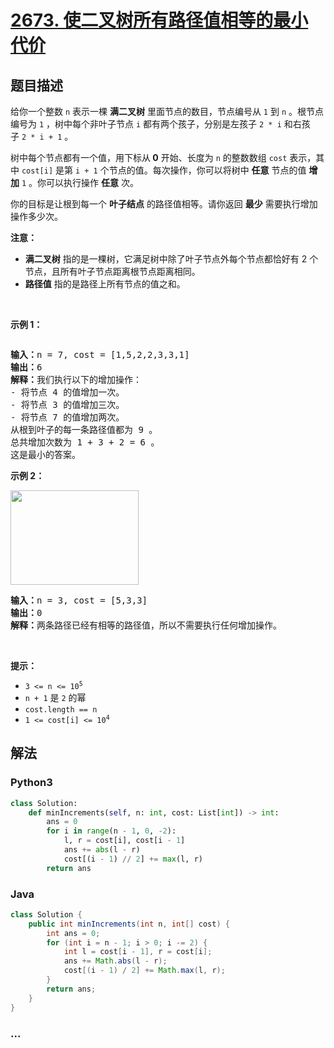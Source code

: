 # [2673. 使二叉树所有路径值相等的最小代价](https://leetcode-cn.com/problems/make-costs-of-paths-equal-in-a-binary-tree)



## 题目描述

<!-- 这里写题目描述 -->

<p>给你一个整数&nbsp;<code>n</code>&nbsp;表示一棵 <b>满二叉树</b>&nbsp;里面节点的数目，节点编号从 <code>1</code>&nbsp;到 <code>n</code>&nbsp;。根节点编号为 <code>1</code>&nbsp;，树中每个非叶子节点&nbsp;<code>i</code>&nbsp;都有两个孩子，分别是左孩子&nbsp;<code>2 * i</code>&nbsp;和右孩子&nbsp;<code>2 * i + 1</code>&nbsp;。</p>

<p>树中每个节点都有一个值，用下标从<b>&nbsp;0</b>&nbsp;开始、长度为 <code>n</code>&nbsp;的整数数组&nbsp;<code>cost</code>&nbsp;表示，其中&nbsp;<code>cost[i]</code>&nbsp;是第&nbsp;<code>i + 1</code>&nbsp;个节点的值。每次操作，你可以将树中&nbsp;<strong>任意</strong>&nbsp;节点的值&nbsp;<strong>增加</strong>&nbsp;<code>1</code>&nbsp;。你可以执行操作 <strong>任意</strong> 次。</p>

<p>你的目标是让根到每一个 <strong>叶子结点</strong>&nbsp;的路径值相等。请你返回 <strong>最少</strong>&nbsp;需要执行增加操作多少次。</p>

<p><b>注意：</b></p>

<ul>
	<li><strong>满二叉树</strong>&nbsp;指的是一棵树，它满足树中除了叶子节点外每个节点都恰好有 2 个节点，且所有叶子节点距离根节点距离相同。</li>
	<li><strong>路径值</strong> 指的是路径上所有节点的值之和。</li>
</ul>

<p>&nbsp;</p>

<p><strong>示例 1：</strong></p>

<p><img alt="" src="https://assets.leetcode.com/uploads/2023/04/04/binaryytreeedrawio-4.png" /></p>

<pre>
<b>输入：</b>n = 7, cost = [1,5,2,2,3,3,1]
<b>输出：</b>6
<b>解释：</b>我们执行以下的增加操作：
- 将节点 4 的值增加一次。
- 将节点 3 的值增加三次。
- 将节点 7 的值增加两次。
从根到叶子的每一条路径值都为 9 。
总共增加次数为 1 + 3 + 2 = 6 。
这是最小的答案。
</pre>

<p><strong>示例 2：</strong></p>

<p><img alt="" src="https://assets.leetcode.com/uploads/2023/04/04/binaryytreee2drawio.png" style="width: 205px; height: 151px;" /></p>

<pre>
<b>输入：</b>n = 3, cost = [5,3,3]
<b>输出：</b>0
<b>解释：</b>两条路径已经有相等的路径值，所以不需要执行任何增加操作。
</pre>

<p>&nbsp;</p>

<p><strong>提示：</strong></p>

<ul>
	<li><code>3 &lt;= n &lt;= 10<sup>5</sup></code></li>
	<li><code>n + 1</code> 是&nbsp;<code>2</code>&nbsp;的幂</li>
	<li><code>cost.length == n</code></li>
	<li><code>1 &lt;= cost[i] &lt;= 10<sup>4</sup></code></li>
</ul>


## 解法

<!-- 这里可写通用的实现逻辑 -->

<!-- tabs:start -->

### **Python3**

<!-- 这里可写当前语言的特殊实现逻辑 -->

```python
class Solution:
    def minIncrements(self, n: int, cost: List[int]) -> int:
        ans = 0
        for i in range(n - 1, 0, -2):
            l, r = cost[i], cost[i - 1]
            ans += abs(l - r)
            cost[(i - 1) // 2] += max(l, r)
        return ans
```

### **Java**

<!-- 这里可写当前语言的特殊实现逻辑 -->

```java
class Solution {
    public int minIncrements(int n, int[] cost) {
        int ans = 0;
        for (int i = n - 1; i > 0; i -= 2) {
            int l = cost[i - 1], r = cost[i];
            ans += Math.abs(l - r);
            cost[(i - 1) / 2] += Math.max(l, r);
        }
        return ans;
    }
}
```

### **...**

```

```

<!-- tabs:end -->
